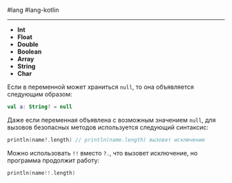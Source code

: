 #lang #lang-kotlin

---
- **Int**
- **Float**
- **Double**
- **Boolean**
- **Array**
- **String**
- **Char**

Если в переменной может храниться `null`, то она объявляется следующим образом: 

```kotlin
val a: String? = null
```

Даже если переменная объявлена с возможным значением `null`, для вызовов безопасных методов используется следующий синтаксис:

```kotlin
println(name?.length) // println(name.length) вызовет исключение
```

Можно использовать `!!` вместо `?.`, что вызовет исключение, но программа продолжит работу:

```kotlin
println(name!!.length)
```
